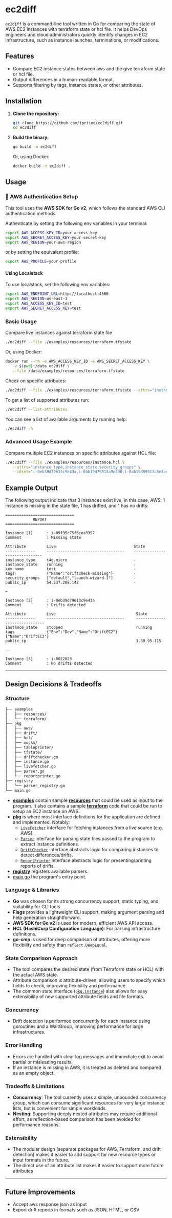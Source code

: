 # ec2diff

`ec2diff` is a command-line tool written in Go for comparing the state of AWS EC2 instances with terraform state or hcl file. It helps DevOps engineers and cloud administrators quickly identify changes in EC2 infrastructure, such as instance launches, terminations, or modifications.

## Features

- Compare EC2 instance states between aws and the give terraform state or hcl file.
- Output differences in a human-readable format.
- Supports filtering by tags, instance states, or other attributes.

## Installation

1. **Clone the repository:**
   ```sh
   git clone https://github.com/tpriime/ec2diff.git
   cd ec2diff
   ```

2. **Build the binary:**
   ```sh
   go build -o ec2diff
   ```

   Or, using Docker:
   ```sh
   docker build -t ec2diff .
   ```

## Usage


### 🔐 AWS Authentication Setup

This tool uses the **AWS SDK for Go v2**, which follows the standard AWS CLI authentication methods.

Authenticate by setting the following env variables in your terminal:

```bash
export AWS_ACCESS_KEY_ID=your-access-key
export AWS_SECRET_ACCESS_KEY=your-secret-key
export AWS_REGION=your-aws-region
```

or by setting the equivalent profile:
```bash
export AWS_PROFILE=your-profile
```

#### Using Localstack

To use localstack, set the following env variables:
```bash
export AWS_ENDPOINT_URL=http://localhost:4566
export AWS_REGION=us-east-1
export AWS_ACCESS_KEY_ID=test
export AWS_SECRET_ACCESS_KEY=test
```

### Basic Usage
Compare live instances against terraform state file
```sh
./ec2diff --file ./examples/resources/terraform.tfstate 
```

Or, using Docker:

```sh
docker run --rm -e AWS_ACCESS_KEY_ID -e AWS_SECRET_ACCESS_KEY \
   -v $(pwd):/data ec2diff \
   --file /data/examples/resources/terraform.tfstate 
```

Check on specific attributes:
```sh
./ec2diff --file ./examples/resources/terraform.tfstate --attrs="instance_type,tags"
```

To get a list of supported attributes run:
```sh
./ec2diff --list-attributes
```

You can see a list of available arguments by running help:
```sh 
./ec2diff -h
```

### Advanced Usage Example

Compare multiple EC2 instances on specific attributes against HCL file:

```sh
./ec2diff --file ./examples/resources/instance.hcl \
   --attrs="instance_type,instance_state,security_groups" \
   --idset="i-0eb39d79613c9e43a,i-0bb19d79513a9e490,i-0ab19d89513c8e3ac"
```

## Example Output

The following output indicate that 3 instances exist live, in this case, AWS: 1 instance
is missing in the state file, 1 has drifted, and 1 has no drifts:

```
==============================
            REPORT
==============================

Instance [1]      : i-09f95c75f6cea3357
Comment           : Missing state

Attribute         Live                                  State
-------------     ----------------------------------    ------------------------------
instance_type     t4g.micro                             -                             
instance_state    running                               -                             
key_name          test                                  -                             
tags              {"Name":"driftcheck-missing"}         -                             
security_groups   ["default","launch-wizard-1"]         -                             
public_ip         54.237.208.142                        -                             

—

Instance [2]      : i-0eb39d79613c9e43a
Comment           : Drifts detected

Attribute         Live                                   State
-------------     ----------------------------------     ------------------------------
instance_state    stopped                                running                       
tags              {"Env":"Dev","Name":"DriftEC2"}        {"Name":"DriftEC2"}           
public_ip                                                3.80.95.115                   

——

Instance [3]      : i-0022023
Comment           : No drifts detected
```

---

## Design Decisions & Tradeoffs

### Structure
```sh
├── examples
│   ├── resources/
│   └── terraform/
├── pkg
│   ├── aws/
│   ├── drift/
│   ├── hcl/
│   ├── mocks/
│   ├── tableprinter/
│   ├── tfstate/
│   ├── driftchecker.go
│   ├── instance.go
│   ├── livefetcher.go
│   ├── parser.go
│   └── reportprinter.go
├── registry
│   └── parser_registry.go
└── main.go
```

- [**examples**](./examples) contain sample [**resources**](./examples/resources) that could be used as input to the program. It also contains a sample [**terraform**](./examples/terraform) code that could be run to setup an EC2 instance on AWS.
- [**pkg**](./pkg) is where most interface definitions for the application are defined and implemented. Notably:
   - [`LiveFetcher`](./pkg/livefetcher.go) interface for fetching instances from a live source (e.g. AWS).
   - [`Parser`](./pkg/parser.go) interface for parsing state files passed to the program to extract instance definitions.
   - [`DriftChecker`](./pkg/driftchecker.go) interface abstracts logic for comparing instances to detect differences/drifts.
   - [`ReportPrinter`](./pkg/reportprinter.go) interface abstracts logic for presenting/printing reports of drifts.
- [**registry**](./registry) registers available parsers.
- [main.go](./main.go) the program's entry point.



### Language & Libraries
- **Go** was chosen for its strong concurrency support, static typing, and suitability for CLI tools.
- **Flags** provides a lightweight CLI support, making argument parsing and help generation straightforward.
- **AWS SDK for Go v2** is used for modern, efficient AWS API access.
- **HCL (HashiCorp Configuration Language)**: For parsing infrastructure definitions.
- **go-cmp** is used for deep comparison of attributes, offering more flexibility and safety than `reflect.DeepEqual`.

### State Comparison Approach
- The tool compares the desired state (from Terraform state or HCL) with the actual AWS state.
- Attribute comparison is attribute-driven, allowing users to specify which fields to check, improving flexibility and performance.
- The common state interface ([`pkg.Instance`](./pkg/instance.go)) also allows for easy extensibility of new supported attribute fields and file formats.

### Concurrency
- Drift detection is performed concurrently for each instance using goroutines and a WaitGroup, improving performance for large infrastructures.

### Error Handling
- Errors are handled with clear log messages and immediate exit to avoid partial or misleading results.
- If an instance is missing in AWS, it is treated as deleted and compared as an empty object.

### Tradeoffs & Limitations
- **Concurrency**: The tool currently uses a simple, unbounded concurrency group, which can consume significant resources for very large instance lists, but is convenient for simple workloads.
- **Nesting**: Supporting deeply nested attributes may require additional effort, as reflection-based comparison has been avoided for performance reasons.

### Extensibility
- The modular design (separate packages for AWS, Terraform, and drift detection) makes it easier to add support for new resource types or input formats in the future.
- The direct use of an attribute list makes it easier to support more future attributes

---

## Future Improvements
* Accept aws response json as input
* Export drift reports in formats such as JSON, HTML, or CSV